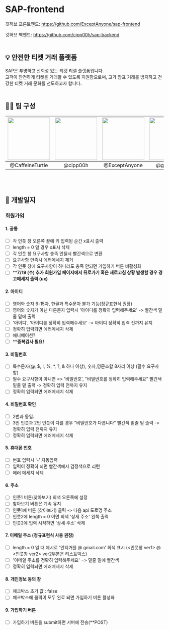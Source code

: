 # SAP-frontend

깃허브 프론트엔드: https://github.com/ExceptAnyone/sap-frontend

깃허브 백엔드: https://github.com/cipp00h/sap-backend
<br/>
<br/>

## :bulb: 안전한 티켓 거래 플랫폼

SAP은 투명하고 신뢰성 있는 티켓 리셀 플랫폼입니다.  
고객이 안전하게 티켓을 거래할 수 있도록 지원함으로써, 고가 암표 거래를 방지하고 건강한 티켓 거래 문화를 선도하고자 합니다.
<br/>
<br/>

## :technologist: 팀 구성

| [<img src="https://avatars.githubusercontent.com/u/129707365?v=4" width="134px"/>](https://github.com/CaffeineTurtle) | [<img src="https://avatars.githubusercontent.com/u/33807391?v=4" width="134px"/>](https://github.com/cipp00h) | [<img src="https://avatars.githubusercontent.com/u/126966681?v=4" width="134px"/>](https://github.com/ExceptAnyone) | [<img src="https://avatars.githubusercontent.com/u/130285905?v=4" width="134px"/>](https://github.com/gggggdsa) | [<img src="https://avatars.githubusercontent.com/u/134491629?v=4" width="134px"/>](https://github.com/SSUK-H) |
|:---:|:---:|:---:|:---:|:---:|
| @CaffeineTurtle | @cipp00h | @ExceptAnyone | @gggggdsa | @SSUK-H |

<br/>
<br/>


## :memo: 개발일지

###  회원가입
  #### **1. 공통**
  
  - [ ]  각 인풋 창 오른쪽 끝에 키 입력된 순간 x표시 출력
  - [ ]  length = 0 일 경우 x표시 삭제
  - [ ]  각 인풋 창 요구사항 충족 안될시 빨간색으로 변환
  - [ ]  요구사항 만족시 에러메세지 제거
  - [ ]  각 인풋 창에 요구사항이 하나라도 충족 안되면 가입하기 버튼 비활성화
  - [ ]  ****7/19 (수) 추가 회원가입 페이지에서 뒤로가기 혹은 새로고침 상황 발생할 경우 경고메세지 출력 (ux)**
  
  #### **2. 아이디**
  
  - [ ]  영어와 숫자 6-15자, 한글과 특수문자 불가 기능(정규표현식 권장)
  - [ ]  영어와 숫자가 아닌 다른문자 입력시 '아이디를 정확히 입력해주세요' -> 빨간색 밑줄 밑에 출력
  - [ ]  '아이디', '아이디를 정확히 입력해주세요' -> 아이디 정확히 입력 전까지 유지
  - [ ]  정확히 입력되면 에러메세지 삭제
  - [ ]  애니메이션?
  - [ ]  ****중복검사 필요!**
  
  #### **3. 비밀번호**
  
  - [ ]  특수문자(@, $, !, %, *, ?, & 하나 이상), 숫자,영문조합 8자리 이상 (필수 요구사항)
  - [ ]  필수 요구사항이 아니면 => '비밀번호', "비밀번호를 정확히 입력해주세요" 빨간색 밑줄 밑 출력 -> 정확히 입력 전까지 유지
  - [ ]  정확히 입력되면 에러메세지 삭제
  
  #### **4. 비밀번호 확인**
  
  - [ ]  2번과 동일.
  - [ ]  3번 인풋과 2번 인풋이 다를 경우 "비밀번호가 다릅니다" 빨간색 밑줄 밑 출력 -> 정확히 입력 전까지 유지
  - [ ]  정확히 입력되면 에러메세지 삭제
  
  #### **5. 휴대폰 번호**
  
  - [ ]  번호 입력시 '-' 자동입력 
  - [ ]  입력이 정확히 되면 빨간색에서 검정색으로 리턴
  - [ ]  에러 메세지 삭제
  
  #### **6. 주소**
  
  - [ ]  인풋1 버튼(찾아보기) 회색 오른쪽에 설정
  - [ ]  찾아보기 버튼은 계속 유지
  - [ ]  인풋1에 버튼 (찾아보기) 클릭 -> 다음 api 도로명 주소
  - [ ]  인풋2에 length = 0 이면 회색 '상세 주소' 왼쪽 출력
  - [ ]  인풋2에 입력 시작하면 '상세 주소' 삭제
  
  #### **7. 이메일 주소 (정규표현식 사용 권장)**
  
  - [ ]  length = 0 일 때 예시로 '안티거플 @ gmail.com' 회색 표시 (<인풋창 ver1> @ <인풋창 ver2>  ver2부분은 리스트박스)
  - [ ]  '이메일 주소를 정확히 입력해주세요' => 밑줄 밑에 빨간색
  - [ ]  정확히 입력되면 에러메세지 삭제
  
  #### **8. 개인정보 동의 창**
  
  - [ ]  체크박스 초기 값 : false
  - [ ]  체크박스에 클릭이 모두 완료 되면 가입하기 버튼 활성화

  #### 9. 가입하기 버튼
  
  - [ ]  가입하기 버튼을 submit하면 서버에 전송(**POST)
